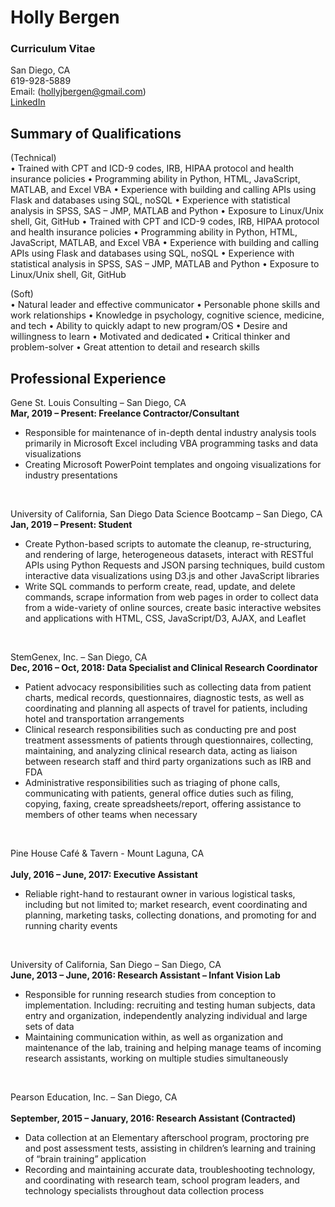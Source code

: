 # Holly Bergen
### Curriculum Vitae


San Diego, CA <br>
619-928-5889 <br>
Email: (hollyjbergen@gmail.com)<br>
[LinkedIn](https://www.linkedin.com/in/holly-bergen-92241a60)

## Summary of Qualifications

(Technical) <br>
•	Trained with CPT and ICD-9 codes, IRB,   HIPAA protocol and health insurance policies
•	Programming ability in Python, HTML, JavaScript, MATLAB, and Excel VBA
•	Experience with building and calling APIs using Flask and databases using SQL, noSQL
•	Experience with statistical analysis in SPSS, SAS – JMP, MATLAB and Python
•	Exposure to Linux/Unix shell, Git, GitHub
•	Trained with CPT and ICD-9 codes, IRB,   HIPAA protocol and health insurance policies
•	Programming ability in Python, HTML, JavaScript, MATLAB, and Excel VBA
•	Experience with building and calling APIs using Flask and databases using SQL, noSQL
•	Experience with statistical analysis in SPSS, SAS – JMP, MATLAB and Python
•	Exposure to Linux/Unix shell, Git, GitHub

(Soft) <br>
•	Natural leader and effective communicator 
•	Personable phone skills and work relationships
•	Knowledge in psychology, cognitive science, medicine, and tech
•	Ability to quickly adapt to new program/OS
•	Desire and willingness to learn
•	Motivated and dedicated
•	Critical thinker and problem-solver
•	Great attention to detail and research skills

## Professional Experience

Gene St. Louis Consulting – San Diego, CA <br>
**Mar, 2019 – Present: Freelance Contractor/Consultant**
* Responsible for maintenance of in-depth dental industry analysis tools primarily in Microsoft Excel including VBA programming tasks and data visualizations
* Creating Microsoft PowerPoint templates and ongoing visualizations for industry presentations
<br>

University of California, San Diego Data Science Bootcamp – San Diego, CA <br>
**Jan, 2019 – Present: Student**
* Create Python-based scripts to automate the cleanup, re-structuring, and rendering of large, heterogeneous datasets, interact with RESTful APIs using Python Requests and JSON parsing techniques, build custom interactive data visualizations using D3.js and other JavaScript libraries
* Write SQL commands to perform create, read, update, and delete commands, scrape information from web pages in order to collect data from a wide-variety of online sources, create basic interactive websites and applications with HTML, CSS, JavaScript/D3, AJAX, and Leaflet
<br>

StemGenex, Inc. – San Diego, CA <br>
**Dec, 2016 – Oct, 2018: Data Specialist and Clinical Research Coordinator**
* Patient advocacy responsibilities such as collecting data from patient charts, medical records, questionnaires, diagnostic tests, as well as coordinating and planning all aspects of travel for patients, including hotel and transportation arrangements
* Clinical research responsibilities such as conducting pre and post treatment assessments of patients through questionnaires, collecting, maintaining, and analyzing clinical research data, acting as liaison between research staff and third party organizations such as IRB and FDA
* Administrative responsibilities such as triaging of phone calls, communicating with patients, general office duties such as filing, copying, faxing, create spreadsheets/report, offering assistance to members of other teams when necessary
<br>

Pine House Café & Tavern - Mount Laguna, CA <br>                                 
**July, 2016 – June, 2017: Executive Assistant**
* Reliable right-hand to restaurant owner in various logistical tasks, including but not limited to; market research, event coordinating and planning, marketing tasks, collecting donations, and promoting for and running charity events
<br>

University of California, San Diego – San Diego, CA                  
**June, 2013 – June, 2016: Research Assistant – Infant Vision Lab**
* Responsible for running research studies from conception to implementation. Including: 
recruiting and testing human subjects, data entry and organization, independently analyzing individual and large sets of data
* Maintaining communication within, as well as organization and maintenance of the lab, training and helping manage teams of incoming research assistants, working on multiple studies simultaneously
<br>

Pearson Education, Inc. – San Diego, CA <br>                     	
**September, 2015 – January, 2016: Research Assistant (Contracted)**		 
* Data collection at an Elementary afterschool program, proctoring pre and post 
assessment tests, assisting in children’s learning and training of “brain training” application
* Recording and maintaining accurate data, troubleshooting technology, and 
coordinating with research team, school program leaders, and technology specialists throughout data collection process

